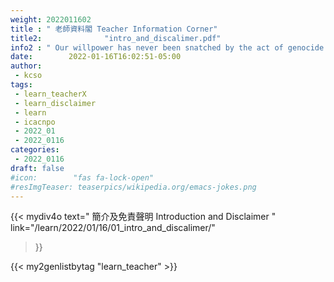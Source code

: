 ```yaml
---
weight: 2022011602
title : " 老師資料閣 Teacher Information Corner"
title2:              "intro_and_discalimer.pdf"
info2 : " Our willpower has never been snatched by the act of genocide."
date:        2022-01-16T16:02:51-05:00
author:
 - kcso
tags:
 - learn_teacherX
 - learn_disclaimer
 - learn
 - icacnpo
 - 2022_01
 - 2022_0116
categories:
 - 2022_0116
draft: false
#icon:        "fas fa-lock-open"
#resImgTeaser: teaserpics/wikipedia.org/emacs-jokes.png
---
```


{{< mydiv4o
 text=" 簡介及免責聲明 Introduction and Disclaimer "
 link="/learn/2022/01/16/01_intro_and_discalimer/"
 >}}



{{< my2genlistbytag "learn_teacher" >}}



